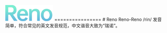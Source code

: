

<img src="/image/reno-logo-big.png" alt="Reno-logo" style="max-width:30%;">
================
# Reno
Reno-Reno /rin/ 发音简单，符合常见的英文发音规范，中文谐音大致为“瑞诺”。


